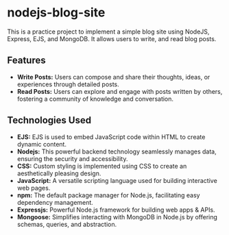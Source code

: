 # nodejs-blog-site
This is a practice project to implement a simple blog site using NodeJS, Express, EJS, and MongoDB. It allows users to write, and read blog posts.

## Features
- **Write Posts:** Users can compose and share their thoughts, ideas, or experiences through detailed posts.
- **Read Posts:** Users can explore and engage with posts written by others, fostering a community of knowledge and conversation.

## Technologies Used
- **EJS:** EJS is used to embed JavaScript code within HTML to create dynamic content.
- **Nodejs:** This powerful backend technology seamlessly manages data, ensuring the security and accessibility.
- **CSS:** Custom styling is implemented using CSS to create an aesthetically pleasing design.
- **JavaScript:** A versatile scripting language used for building interactive web pages.
- **npm:** The default package manager for Node.js, facilitating easy dependency management.
- **Expressjs:** Powerful Node.js framework for building web apps & APIs.
- **Mongoose:** Simplifies interacting with MongoDB in Node.js by offering schemas, queries, and abstraction.